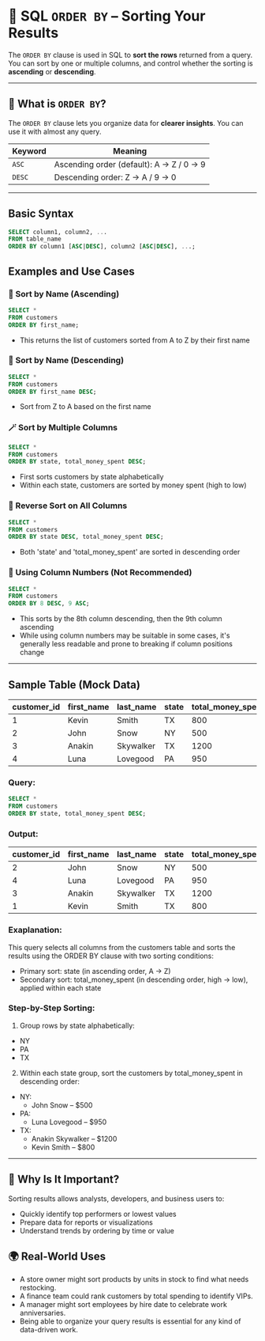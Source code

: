 # 🔢 SQL `ORDER BY` – Sorting Your Results

The `ORDER BY` clause is used in SQL to **sort the rows** returned from a query. You can sort by one or multiple columns, and control whether the sorting is **ascending** or **descending**.

---

## 🧠 What is `ORDER BY`?

The `ORDER BY` clause lets you organize data for **clearer insights**. You can use it with almost any query.

| Keyword | Meaning                                 |
|---------|-----------------------------------------|
| `ASC`   | Ascending order (default): A → Z / 0 → 9 |
| `DESC`  | Descending order: Z → A / 9 → 0         |

---

## Basic Syntax

```sql
SELECT column1, column2, ...
FROM table_name
ORDER BY column1 [ASC|DESC], column2 [ASC|DESC], ...;
```

## Examples and Use Cases
### 🔡 Sort by Name (Ascending)
```sql
SELECT *
FROM customers
ORDER BY first_name;
```
- This returns the list of customers sorted from A to Z by their first name

### 🔽 Sort by Name (Descending)
```sql
SELECT *
FROM customers
ORDER BY first_name DESC;
```
- Sort from Z to A based on the first name

### 🪄 Sort by Multiple Columns
```sql
SELECT *
FROM customers
ORDER BY state, total_money_spent DESC;
```
- First sorts customers by state alphabetically
- Within each state, customers are sorted by money spent (high to low)

### 🔁 Reverse Sort on All Columns
```sql
SELECT *
FROM customers
ORDER BY state DESC, total_money_spent DESC;
```
- Both 'state' and 'total_money_spent' are sorted in descending order

### 🚫 Using Column Numbers (Not Recommended)
```sql
SELECT *
FROM customers
ORDER BY 8 DESC, 9 ASC;
```
- This sorts by the 8th column descending, then the 9th column ascending
- While using column numbers may be suitable in some cases, it's generally less readable and prone to breaking if column positions change

---

## Sample Table (Mock Data)

| customer\_id | first\_name | last\_name | state | total\_money\_spent |
| ------------ | ----------- | ---------- | ----- | ------------------- |
| 1            | Kevin       | Smith      | TX    | 800                 |
| 2            | John        | Snow       | NY    | 500                 |
| 3            | Anakin      | Skywalker  | TX    | 1200                |
| 4            | Luna        | Lovegood   | PA    | 950                 |

### Query:
```sql
SELECT *
FROM customers
ORDER BY state, total_money_spent DESC;
```

### Output:
| customer\_id | first\_name | last\_name | state | total\_money\_spent |
| ------------ | ----------- | ---------- | ----- | ------------------- |
| 2            | John        | Snow       | NY    | 500                 |
| 4            | Luna        | Lovegood   | PA    | 950                 |
| 3            | Anakin      | Skywalker  | TX    | 1200                |
| 1            | Kevin       | Smith      | TX    | 800                 |

### Exaplanation:
This query selects all columns from the customers table and sorts the results using the ORDER BY clause with two sorting conditions:
- Primary sort: state (in ascending order, A → Z)
- Secondary sort: total_money_spent (in descending order, high → low), applied within each state

### Step-by-Step Sorting:
1. Group rows by state alphabetically:
- NY
- PA
- TX

2. Within each state group, sort the customers by total_money_spent in descending order:
- NY:
  - John Snow – $500
- PA:
  - Luna Lovegood – $950
- TX:
  - Anakin Skywalker – $1200
  - Kevin Smith – $800

---

## 🧠 Why Is It Important?
Sorting results allows analysts, developers, and business users to:
- Quickly identify top performers or lowest values
- Prepare data for reports or visualizations
- Understand trends by ordering by time or value

## 🌍 Real-World Uses
- A store owner might sort products by units in stock to find what needs restocking.
- A finance team could rank customers by total spending to identify VIPs.
- A manager might sort employees by hire date to celebrate work anniversaries.
- Being able to organize your query results is essential for any kind of data-driven work.

